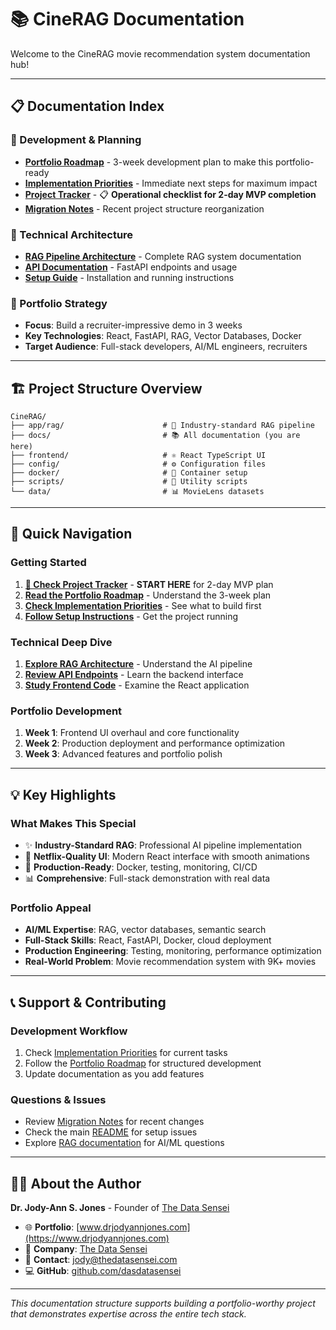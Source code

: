 # 📚 CineRAG Documentation

Welcome to the CineRAG movie recommendation system documentation hub!

---

## 📋 **Documentation Index**

### **🚀 Development & Planning**

- **[Portfolio Roadmap](PORTFOLIO_ROADMAP.md)** - 3-week development plan to make this portfolio-ready
- **[Implementation Priorities](IMPLEMENTATION_PRIORITY.md)** - Immediate next steps for maximum impact
- **[Project Tracker](PROJECT_TRACKER.md)** - 📋 **Operational checklist for 2-day MVP completion**
- **[Migration Notes](MIGRATION_NOTES.md)** - Recent project structure reorganization

### **🤖 Technical Architecture**

- **[RAG Pipeline Architecture](../app/rag/README.md)** - Complete RAG system documentation
- **[API Documentation](../README.md#api-endpoints)** - FastAPI endpoints and usage
- **[Setup Guide](../README.md#quick-start)** - Installation and running instructions

### **🎯 Portfolio Strategy**

- **Focus**: Build a recruiter-impressive demo in 3 weeks
- **Key Technologies**: React, FastAPI, RAG, Vector Databases, Docker
- **Target Audience**: Full-stack developers, AI/ML engineers, recruiters

---

## 🏗️ **Project Structure Overview**

```
CineRAG/
├── app/rag/                      # 🤖 Industry-standard RAG pipeline
├── docs/                         # 📚 All documentation (you are here)
├── frontend/                     # ⚛️ React TypeScript UI
├── config/                       # ⚙️ Configuration files
├── docker/                       # 🐳 Container setup
├── scripts/                      # 🔧 Utility scripts
└── data/                         # 📊 MovieLens datasets
```

---

## 🎯 **Quick Navigation**

### **Getting Started**

1. **[🎯 Check Project Tracker](PROJECT_TRACKER.md)** - **START HERE** for 2-day MVP plan
2. **[Read the Portfolio Roadmap](PORTFOLIO_ROADMAP.md)** - Understand the 3-week plan
3. **[Check Implementation Priorities](IMPLEMENTATION_PRIORITY.md)** - See what to build first
4. **[Follow Setup Instructions](../README.md#quick-start)** - Get the project running

### **Technical Deep Dive**

1. **[Explore RAG Architecture](../app/rag/README.md)** - Understand the AI pipeline
2. **[Review API Endpoints](../README.md#api-endpoints)** - Learn the backend interface
3. **[Study Frontend Code](../frontend/README.md)** - Examine the React application

### **Portfolio Development**

1. **Week 1**: Frontend UI overhaul and core functionality
2. **Week 2**: Production deployment and performance optimization
3. **Week 3**: Advanced features and portfolio polish

---

## 💡 **Key Highlights**

### **What Makes This Special**

- ✨ **Industry-Standard RAG**: Professional AI pipeline implementation
- 🎨 **Netflix-Quality UI**: Modern React interface with smooth animations
- 🚀 **Production-Ready**: Docker, testing, monitoring, CI/CD
- 📊 **Comprehensive**: Full-stack demonstration with real data

### **Portfolio Appeal**

- **AI/ML Expertise**: RAG, vector databases, semantic search
- **Full-Stack Skills**: React, FastAPI, Docker, cloud deployment
- **Production Engineering**: Testing, monitoring, performance optimization
- **Real-World Problem**: Movie recommendation system with 9K+ movies

---

## 📞 **Support & Contributing**

### **Development Workflow**

1. Check [Implementation Priorities](IMPLEMENTATION_PRIORITY.md) for current tasks
2. Follow the [Portfolio Roadmap](PORTFOLIO_ROADMAP.md) for structured development
3. Update documentation as you add features

### **Questions & Issues**

- Review [Migration Notes](MIGRATION_NOTES.md) for recent changes
- Check the main [README](../README.md) for setup issues
- Explore [RAG documentation](../app/rag/README.md) for AI/ML questions

---

## 👨‍💻 **About the Author**

**Dr. Jody-Ann S. Jones** - Founder of [The Data Sensei](https://www.thedatasensei.com)

- 🌐 **Portfolio**: [www.drjodyannjones.com](https://www.drjodyannjones.com)
- 💼 **Company**: [The Data Sensei](https://www.thedatasensei.com)
- 📧 **Contact**: [jody@thedatasensei.com](mailto:jody@thedatasensei.com)
- 💻 **GitHub**: [github.com/dasdatasensei](https://github.com/dasdatasensei)

---

_This documentation structure supports building a portfolio-worthy project that demonstrates expertise across the entire tech stack._
